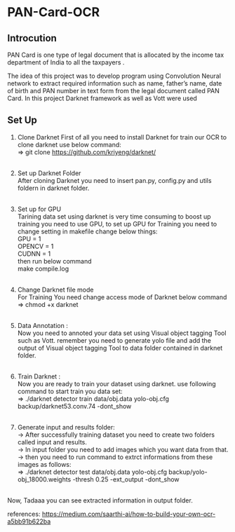 # PAN-Card-OCR
## Introcution
PAN Card is one type of legal document that is allocated by the income tax department of India to all the taxpayers .

The idea of this project was to develop program using Convolution Neural network to extract required information such as name, father’s name, date of birth and PAN number in text form from the legal document called PAN Card. In this project Darknet framework as well as Vott were used
 
 ## Set Up
 1) Clone Darknet
  First of all you need to install Darknet for train our OCR to clone darknet use below command:<br />
  => git clone https://github.com/kriyeng/darknet/<br /><br />
 
 2) Set up Darknet Folder<br />
  After cloning Darknet you need to insert pan.py, config.py and utils foldern in darknet folder.<br /><br />
 
 3) Set up for GPU<br />
  Tarining data set using darknet is very time consuming to boost up training you need to use GPU, to set up GPU for Training you need to change setting in makefile
  change below things:<br />
   GPU = 1<br />
   OPENCV = 1<br />
   CUDNN = 1<br />
  then run below command<br />
  make compile.log<br /><br />
  
 
 4) Change Darknet file mode<br />
  For Training You need change access mode of Darknet below command<br />
  => chmod +x darknet<br /><br />
 
 5) Data Annotation :<br />
  Now you need to annoted your data set using Visual object tagging Tool such as Vott. remember you need to generate yolo file and add the output of Visual object tagging Tool to data folder contained in darknet folder.<br /><br />
  
 5) Train Darknet :<br />
  Now you are ready to train your dataset using darknet. use following command to start train you data set:<br />
  => ./darknet detector train data/obj.data yolo-obj.cfg backup/darknet53.conv.74 -dont_show<br /><br />
  
 6) Generate input and results folder:<br />
  -> After successfully training dataset you need to create two folders called input and results.<br />
  -> In input folder you need to add images which you want data from that.<br />
  -> then you need to run command to extrct informations from these images as follows:<br />
  => ./darknet detector test data/obj.data yolo-obj.cfg backup/yolo-obj_18000.weights -thresh 0.25 -ext_output -dont_show<br /><br />
  
  Now, Tadaaa you can see extracted information in output folder.<br />
  
  references: https://medium.com/saarthi-ai/how-to-build-your-own-ocr-a5bb91b622ba
    

